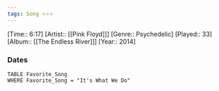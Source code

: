 ```yaml
---
tags: Song ⭐⭐⭐ 
---
```

[Time:: 6:17]
[Artist:: [[Pink Floyd]]]
[Genre:: Psychedelic]
[Played:: 33]
[Album:: [[The Endless River]]]
[Year:: 2014]
### Dates
````dataview
TABLE Favorite_Song
WHERE Favorite_Song = "It's What We Do"
````